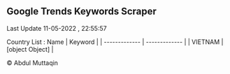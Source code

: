 

## Google Trends Keywords Scraper 
 
Last Update 11-05-2022 , 22:55:57

Country List :
 Name  | Keyword |
| ------------- | ------------- |
| VIETNAM | [object Object] |



© Abdul Muttaqin 
